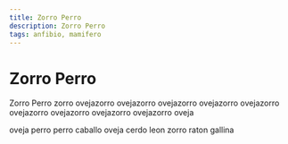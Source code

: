 ```yaml
---
title: Zorro Perro
description: Zorro Perro
tags: anfibio, mamifero
---
```


# Zorro Perro

Zorro Perro zorro ovejazorro ovejazorro ovejazorro ovejazorro ovejazorro ovejazorro ovejazorro ovejazorro ovejazorro oveja

oveja perro perro caballo oveja cerdo leon zorro raton gallina